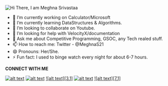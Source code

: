  
 ![Hi There, I am Meghna Srivastaa](https://user-images.githubusercontent.com/50775297/99869136-99f34580-2bee-11eb-9984-c56a02af3349.png)


- 🔭 I’m currently working on Calculator/Microsoft
- 🌱 I’m currently learning DataStructures & Algorithms.
- 👯 I’m looking to collaborate on Youtube.
- 🤔 I’m looking for help with VelocityX/documentation
- 💬 Ask me about Competitive Programming, GSOC, any Tech realed stuff.
- 📫 How to reach me: Twitter - @MeghnaS21
- 😄 Pronouns: Her/She.
- ⚡ Fun fact: I used to binge watch every night for about 6-7 hours.

**CONNECT WITH ME**



<!-- Please don't remove this: Grab your social icons from https://github.com/carlsednaoui/gitsocial -->

<!-- display the social media buttons in your README -->

[![alt text][1.1]][1]
[![alt text][2.1]][2]
[![alt text][3.1]][3]
[![alt text][6.1]][6]
[![alt text][7.1]][7]


<!-- links to social media icons -->
<!-- no need to change these -->

<!-- icons with padding -->

[1.1]: http://i.imgur.com/tXSoThF.png (twitter icon with padding)
[2.1]: http://i.imgur.com/P3YfQoD.png (facebook icon with padding)
[6.1]: http://i.imgur.com/0o48UoR.png (github icon with padding)

<!-- icons without padding -->

[1.2]: http://i.imgur.com/wWzX9uB.png (twitter icon without padding)
[2.2]: http://i.imgur.com/fep1WsG.png (facebook icon without padding)
[6.2]: http://i.imgur.com/9I6NRUm.png (github icon without padding)


<!-- links to your social media accounts -->
<!-- update these accordingly -->

[1]: https://twitter.com/MeghnaS21
[2]: https://www.facebook.com/meghna.srivastava.102/
[3]: https://www.linkedin.com/in/meghna-srivastava-34571b172/
[6]: https://github.com/MeghnaS21
[7]: https://youtube.com/channel/UCCJX1akyAIyW0oWN26531fg

<!-- Please don't remove this: Grab your social icons from https://github.com/carlsednaoui/gitsocial -->
